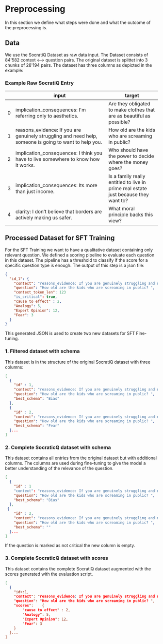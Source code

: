 # Preprocessing
In this section we define what steps were done and what the outcome of the preprocessing is.

## Data
We use the SocratiQ Dataset as raw data input. The Dataset consists of 84'582 context <--> question pairs. 
The original dataset is splittet into 3 chunks of 28'194 pairs. The dataset has three columns as depicted in the example:

### Example Raw SocratiQ Entry
|   | **input**                                                                                              | **target**                                                               |
|---|--------------------------------------------------------------------------------------------------------|-----------------------------------------------------------------------------------|
| 0 | implication_consequences: I'm referring only to aesthetics.                                            | Are they obligated to make clothes that are as beautiful as possible?             |
| 1 | reasons_evidence: If you are genuinely struggling and need help, someone is going to want to help you. | How old are the kids who are screaming in public?                                 |
| 2 | implication_consequences: I think you have to live somewhere to know how it works.                     | Who should have the power to decide where the money goes?                         |
| 3 | implication_consequences: Its more than just income.                                                   | Is a family really entitled to live in prime real estate just because they want to? |
| 4 | clarity: I don’t believe that borders are actively making us safer.                                    | What moral principle backs this view?                                             

## Processed Dataset for SFT Training
For the SFT Training we want to have a qualitative dataset containing only relevant question. 
We defined a scoring pipeline to evaluate each question in this dataset. 
The pipeline has a threshold to classify if the score for a specific question type is enough. 
The output of this step is a json file:

````json
{
  "id_1": {
    "context": "reasons_evidence: If you are genuinely struggling and need help, someone is going to want to help you.",
    "question": "How old are the kids who are screaming in public? ",
    "context_token_len": 123
    "is_critical": true,
    "cause to effect" : 2,
    "Analogy": 5,
    "Expert Opinion": 12,
    "Fear": 3
  }
}

````

This generated JSON is used to create two new datasets for SFT Fine-tuning. 
### 1. Filtered dataset with schema
This dataset is in the structure of the original SocratiQ dataset with three columns:
```json
[
  {
    "id" : 1,
    "context": "reasons_evidence: If you are genuinely struggling and need help, someone is going to want to help you.",
    "question": "How old are the kids who are screaming in public? ",
    "best_schema": "Bias"
  },
  {
    "id" : 2,
    "context": "reasons_evidence: If you are genuinely struggling and need help, someone is going to want to help you.",
    "question": "How old are the kids who are screaming in public? ",
    "best_schema": "Fear"
  }...
]
```


### 2. Complete SocraticQ dataset with schema 
This dataset contains all entries from the original dataset but with additional columns. The columns are used during fine-tuning to give the model a better understanding of the relevance of the question.

```json
[
  {
    "id" : 1
    "context": "reasons_evidence: If you are genuinely struggling and need help, someone is going to want to help you.",
    "question": "How old are the kids who are screaming in public? ",
    "best_schema": "Bias"
  },
 {
    "id" : 2,
    "context": "reasons_evidence: If you are genuinely struggling and need help, someone is going to want to help you.",
    "question": "How old are the kids who are screaming in public? ",
    "best_schema": ""
  }...
]
```

If the question is marked as not critical the new column is empty.

### 3. Complete SocraticQ dataset with scores
This dataset contains the complete SocratiQ dataset augmented with the scores generated with the evaluation script.
```json
[
  {
    "id+:1,
    "context": "reasons_evidence: If you are genuinely struggling and need help, someone is going to want to help you.",
    "question": "How old are the kids who are screaming in public? ",
    "scores":    {
        "cause to effect" : 2,
        "Analogy": 5,
        "Expert Opinion": 12,
        "Fear": 3
    }
  }...
]
```

